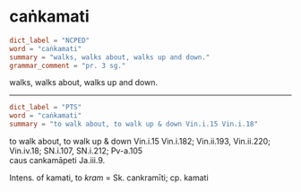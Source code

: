 # caṅkamati

``` toml
dict_label = "NCPED"
word = "caṅkamati"
summary = "walks, walks about, walks up and down."
grammar_comment = "pr. 3 sg."
```

walks, walks about, walks up and down.

--------------------

``` toml
dict_label = "PTS"
word = "caṅkamati"
summary = "to walk about, to walk up & down Vin.i.15 Vin.i.18"
```

to walk about, to walk up & down Vin.i.15 Vin.i.182; Vin.ii.193, Vin.ii.220; Vin.iv.18; SN.i.107, SN.i.212; Pv\-a.105  
caus cankamāpeti Ja.iii.9.

Intens. of kamati, to *kram* = Sk. cankramīti; cp. kamati

